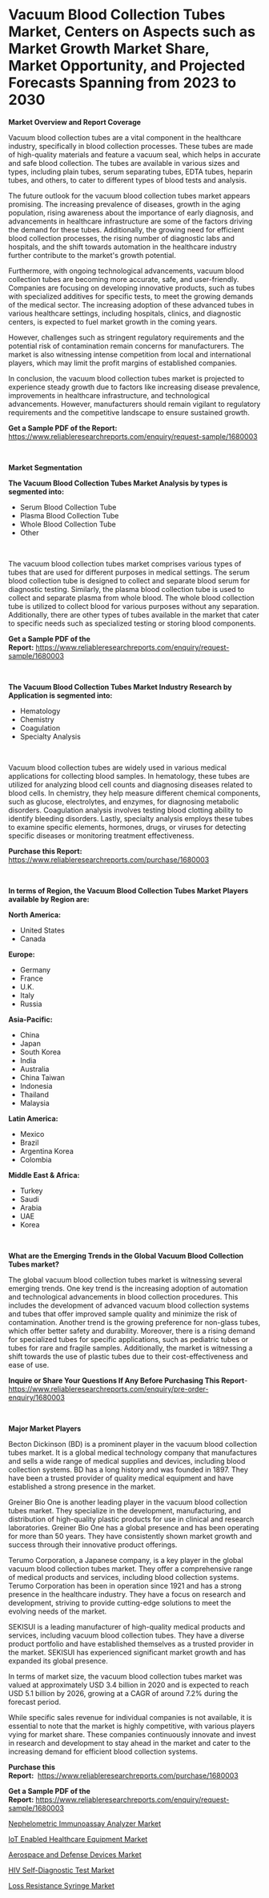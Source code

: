 <p><h1>Vacuum Blood Collection Tubes Market, Centers on Aspects such as Market Growth Market Share, Market Opportunity, and Projected Forecasts Spanning from 2023 to 2030</h1></p><p><strong>Market Overview and Report Coverage</strong></p>
<p><p>Vacuum blood collection tubes are a vital component in the healthcare industry, specifically in blood collection processes. These tubes are made of high-quality materials and feature a vacuum seal, which helps in accurate and safe blood collection. The tubes are available in various sizes and types, including plain tubes, serum separating tubes, EDTA tubes, heparin tubes, and others, to cater to different types of blood tests and analysis.</p><p>The future outlook for the vacuum blood collection tubes market appears promising. The increasing prevalence of diseases, growth in the aging population, rising awareness about the importance of early diagnosis, and advancements in healthcare infrastructure are some of the factors driving the demand for these tubes. Additionally, the growing need for efficient blood collection processes, the rising number of diagnostic labs and hospitals, and the shift towards automation in the healthcare industry further contribute to the market's growth potential.</p><p>Furthermore, with ongoing technological advancements, vacuum blood collection tubes are becoming more accurate, safe, and user-friendly. Companies are focusing on developing innovative products, such as tubes with specialized additives for specific tests, to meet the growing demands of the medical sector. The increasing adoption of these advanced tubes in various healthcare settings, including hospitals, clinics, and diagnostic centers, is expected to fuel market growth in the coming years.</p><p>However, challenges such as stringent regulatory requirements and the potential risk of contamination remain concerns for manufacturers. The market is also witnessing intense competition from local and international players, which may limit the profit margins of established companies.</p><p>In conclusion, the vacuum blood collection tubes market is projected to experience steady growth due to factors like increasing disease prevalence, improvements in healthcare infrastructure, and technological advancements. However, manufacturers should remain vigilant to regulatory requirements and the competitive landscape to ensure sustained growth.</p></p>
<p><strong>Get a Sample PDF of the Report:</strong> <a href="https://www.reliableresearchreports.com/enquiry/request-sample/1680003">https://www.reliableresearchreports.com/enquiry/request-sample/1680003</a></p>
<p>&nbsp;</p>
<p><strong>Market Segmentation</strong></p>
<p><strong>The Vacuum Blood Collection Tubes Market Analysis by types is segmented into:</strong></p>
<p><ul><li>Serum Blood Collection Tube</li><li>Plasma Blood Collection Tube</li><li>Whole Blood Collection Tube</li><li>Other</li></ul></p>
<p>&nbsp;</p>
<p><p>The vacuum blood collection tubes market comprises various types of tubes that are used for different purposes in medical settings. The serum blood collection tube is designed to collect and separate blood serum for diagnostic testing. Similarly, the plasma blood collection tube is used to collect and separate plasma from whole blood. The whole blood collection tube is utilized to collect blood for various purposes without any separation. Additionally, there are other types of tubes available in the market that cater to specific needs such as specialized testing or storing blood components.</p></p>
<p><strong>Get a Sample PDF of the Report:</strong>&nbsp;<a href="https://www.reliableresearchreports.com/enquiry/request-sample/1680003">https://www.reliableresearchreports.com/enquiry/request-sample/1680003</a></p>
<p>&nbsp;</p>
<p><strong>The Vacuum Blood Collection Tubes Market Industry Research by Application is segmented into:</strong></p>
<p><ul><li>Hematology</li><li>Chemistry</li><li>Coagulation</li><li>Specialty Analysis</li></ul></p>
<p>&nbsp;</p>
<p><p>Vacuum blood collection tubes are widely used in various medical applications for collecting blood samples. In hematology, these tubes are utilized for analyzing blood cell counts and diagnosing diseases related to blood cells. In chemistry, they help measure different chemical components, such as glucose, electrolytes, and enzymes, for diagnosing metabolic disorders. Coagulation analysis involves testing blood clotting ability to identify bleeding disorders. Lastly, specialty analysis employs these tubes to examine specific elements, hormones, drugs, or viruses for detecting specific diseases or monitoring treatment effectiveness.</p></p>
<p><strong>Purchase this Report:</strong>&nbsp; <a href="https://www.reliableresearchreports.com/purchase/1680003">https://www.reliableresearchreports.com/purchase/1680003</a></p>
<p>&nbsp;</p>
<p><strong>In terms of Region, the Vacuum Blood Collection Tubes Market Players available by Region are:</strong></p>
<p>
    <p> <strong> North America: </strong>
        <ul>
            <li>United States</li>
            <li>Canada</li>
        </ul>
        </p> 
    <p> <strong> Europe: </strong>
        <ul>
            <li>Germany</li>
            <li>France</li>
            <li>U.K.</li>
            <li>Italy</li>
            <li>Russia</li>
        </ul>
        </p> 
    <p> <strong> Asia-Pacific: </strong>
        <ul>
            <li>China</li>
            <li>Japan</li>
            <li>South Korea</li>
            <li>India</li>
            <li>Australia</li>
            <li>China Taiwan</li>
            <li>Indonesia</li>
            <li>Thailand</li>
            <li>Malaysia</li>
        </ul>
        </p> 
    <p> <strong> Latin America: </strong>
        <ul>
            <li>Mexico</li>
            <li>Brazil</li>
            <li>Argentina Korea</li>
            <li>Colombia</li>
        </ul>
        </p> 
    <p> <strong> Middle East & Africa: </strong>
        <ul>
            <li>Turkey</li>
            <li>Saudi</li>
            <li>Arabia</li>
            <li>UAE</li>
            <li>Korea</li>
        </ul>
    </p>
    </p>
<p>&nbsp;</p>
<p><strong>What are the Emerging Trends in the Global Vacuum Blood Collection Tubes market?</strong></p>
<p><p>The global vacuum blood collection tubes market is witnessing several emerging trends. One key trend is the increasing adoption of automation and technological advancements in blood collection procedures. This includes the development of advanced vacuum blood collection systems and tubes that offer improved sample quality and minimize the risk of contamination. Another trend is the growing preference for non-glass tubes, which offer better safety and durability. Moreover, there is a rising demand for specialized tubes for specific applications, such as pediatric tubes or tubes for rare and fragile samples. Additionally, the market is witnessing a shift towards the use of plastic tubes due to their cost-effectiveness and ease of use.</p></p>
<p><strong>Inquire or Share Your Questions If Any Before Purchasing This Report</strong>- <a href="https://www.reliableresearchreports.com/enquiry/pre-order-enquiry/1680003">https://www.reliableresearchreports.com/enquiry/pre-order-enquiry/1680003</a></p>
<p>&nbsp;</p>
<p><strong>Major Market Players</strong></p>
<p><p>Becton Dickinson (BD) is a prominent player in the vacuum blood collection tubes market. It is a global medical technology company that manufactures and sells a wide range of medical supplies and devices, including blood collection systems. BD has a long history and was founded in 1897. They have been a trusted provider of quality medical equipment and have established a strong presence in the market.</p><p>Greiner Bio One is another leading player in the vacuum blood collection tubes market. They specialize in the development, manufacturing, and distribution of high-quality plastic products for use in clinical and research laboratories. Greiner Bio One has a global presence and has been operating for more than 50 years. They have consistently shown market growth and success through their innovative product offerings.</p><p>Terumo Corporation, a Japanese company, is a key player in the global vacuum blood collection tubes market. They offer a comprehensive range of medical products and services, including blood collection systems. Terumo Corporation has been in operation since 1921 and has a strong presence in the healthcare industry. They have a focus on research and development, striving to provide cutting-edge solutions to meet the evolving needs of the market.</p><p>SEKISUI is a leading manufacturer of high-quality medical products and services, including vacuum blood collection tubes. They have a diverse product portfolio and have established themselves as a trusted provider in the market. SEKISUI has experienced significant market growth and has expanded its global presence.</p><p>In terms of market size, the vacuum blood collection tubes market was valued at approximately USD 3.4 billion in 2020 and is expected to reach USD 5.1 billion by 2026, growing at a CAGR of around 7.2% during the forecast period. </p><p>While specific sales revenue for individual companies is not available, it is essential to note that the market is highly competitive, with various players vying for market share. These companies continuously innovate and invest in research and development to stay ahead in the market and cater to the increasing demand for efficient blood collection systems.</p></p>
<p><strong>Purchase this Report:</strong>&nbsp;&nbsp;<a href="https://www.reliableresearchreports.com/purchase/1680003">https://www.reliableresearchreports.com/purchase/1680003</a></p>
<p></p>
<p><strong>Get a Sample PDF of the Report:</strong>&nbsp;<a href="https://www.reliableresearchreports.com/enquiry/request-sample/1680003">https://www.reliableresearchreports.com/enquiry/request-sample/1680003</a></p>
<p><p><a href="https://www.linkedin.com/pulse/nephelometric-immunoassay-analyzer-market-size-2023-2030-nwdhc/">Nephelometric Immunoassay Analyzer Market</a></p><p><a href="https://medium.com/@vrahul.reportprime/iot-enabled-healthcare-equipment-market-competitive-analysis-market-trends-and-forecast-to-2030-62de5b0fcd72">IoT Enabled Healthcare Equipment Market</a></p><p><a href="https://medium.com/@charvi.reportprime/aerospace-and-defense-devices-market-report-reveals-the-latest-trends-and-growth-opportunities-of-044858d8d272">Aerospace and Defense Devices Market</a></p><p><a href="https://www.linkedin.com/pulse/hiv-self-diagnostic-test-market-research-report-provides-wejzc/">HIV Self-Diagnostic Test Market</a></p><p><a href="https://www.linkedin.com/pulse/loss-resistance-syringe-market-challenges-opportunities-growth-deouc/">Loss Resistance Syringe Market</a></p></p>